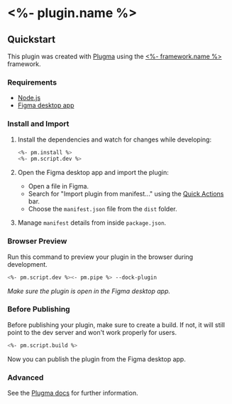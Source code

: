 # <%- plugin.name %>

## Quickstart

This plugin was created with [Plugma](https://github.com/gavinmcfarland/plugma) using the [<%- framework.name %>](<%- framework.website %>) framework.

### Requirements

-   [Node.js](https://nodejs.org/en)
-   [Figma desktop app](https://www.figma.com/downloads/)

### Install and Import

1. Install the dependencies and watch for changes while developing:

    ```bash
    <%- pm.install %>
    <%- pm.script.dev %>
    ```

2. Open the Figma desktop app and import the plugin:

    - Open a file in Figma.
    - Search for "Import plugin from manifest..." using the [Quick Actions](https://help.figma.com/hc/en-us/articles/360040328653-Use-shortcuts-and-quick-actions#Use_quick_actions) bar.
    - Choose the `manifest.json` file from the `dist` folder.

3. Manage `manifest` details from inside `package.json`.

### Browser Preview

Run this command to preview your plugin in the browser during development.

```bash
<%- pm.script.dev %><- pm.pipe %> --dock-plugin
```

_Make sure the plugin is open in the Figma desktop app._

### Before Publishing

Before publishing your plugin, make sure to create a build. If not, it will still point to the dev server and won't work properly for users.

```bash
<%- pm.script.build %>
```

Now you can publish the plugin from the Figma desktop app.

### Advanced

See the [Plugma docs](https://plugma.dev/docs) for further information.
